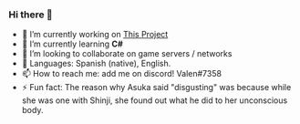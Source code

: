 ### Hi there 👋

- 🔭 I’m currently working on [This Project](https://github.com/ElMoha943/AyED_TP1_Custom)
- 🌱 I’m currently learning **C#**
- 👯 I’m looking to collaborate on game servers / networks
- 💬 Languages: Spanish (native), English. 
- 📫 How to reach me: add me on discord! Valen#7358
- ⚡ Fun fact: The reason why Asuka said "disgusting" was because while she was one with Shinji, she found out what he did to her unconscious body.


